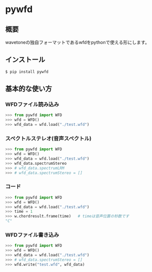 # pywfd

## 概要
wavetoneの独自フォーマットであるwfdをpythonで使える形にします。

## インストール
```sh
$ pip install pywfd
```


## 基本的な使い方

### WFDファイル読み込み
```python
>>> from pywfd import WFD
>>> wfd = WFD()
>>> wfd_data = wfd.load("./test.wfd")
```
### スペクトルステレオ(音声スペクトル)
```python
>>> from pywfd import WFD
>>> wfd = WFD()
>>> wfd_data = wfd.load("./test.wfd")
>>> wfd_data.spectrumStereo
>>> # wfd_data.spectrumLRM
>>> # wfd_data.spectrumStereo = []
```

### コード
```python
>>> from pywfd import WFD
>>> wfd = WFD()
>>> wfd_data = wfd.load("./test.wfd")
>>> time = 1
>>> w.chordresult.frame(time)   # timeは音声位置の秒数です
"C"
```

### WFDファイル書き込み
```python
>>> from pywfd import WFD
>>> wfd = WFD()
>>> wfd_data = wfd.load("./test.wfd")
>>> # wfd_data.spectrumStereo = []
>>> wfd.write("test.wfd", wfd_data)
```


